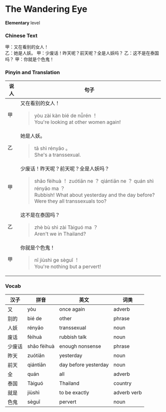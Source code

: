 # The Wandering Eye
**Elementary** level
### Chinese Text
甲：又在看别的女人！<br />乙：她是人妖。
甲：少废话！昨天呢？前天呢？全是人妖吗？
乙：这不是在泰国吗？
甲：你就是个色鬼！

### Pinyin and Translation
|说人|句子|
|----|----|
|甲|又在看别的女人！<blockquote>yòu zài kàn bié de nǚrén ！<br />You're looking at other women again!</blockquote>|
|乙|她是人妖。<blockquote>tā shì rényāo 。<br />She's a transsexual.</blockquote>|
|甲|少废话！昨天呢？前天呢？全是人妖吗？<blockquote>shǎo fèihuà ！ zuótiān ne ？ qiántiān ne ？ quán shì rényāo ma ？<br />Rubbish! What about yesterday and the day before? Were they all transsexuals too?</blockquote>|
|乙|这不是在泰国吗？<blockquote>zhè bù shì zài Tàiguó ma ？<br />Aren't we in Thailand?</blockquote>|
|甲|你就是个色鬼！<blockquote>nǐ jiùshì ge sèguǐ ！<br />You're nothing but a pervert!</blockquote>|
### Vocab
|汉子|拼音|英文|词类|
|----|----|----|----|
|又|yòu|once again|adverb|
|别的|bié de|other|phrase|
|人妖|rényāo|transsexual|noun|
|废话|fèihuà|rubbish talk|noun|
|少废话|shǎo fèihuà|enough nonsense|phrase|
|昨天|zuótiān|yesterday|noun|
|前天|qiántiān|day before yesterday|noun|
|全|quán|all|adverb|
|泰国|Tàiguó|Thailand|country|
|就是|jiùshì|to be exactly|adverb verb|
|色鬼|sèguǐ|pervert|noun|